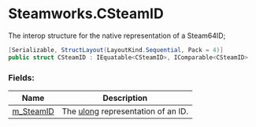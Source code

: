 # Steamworks.CSteamID

The interop structure for the native representation of a Steam64ID;

```C#
[Serializable, StructLayout(LayoutKind.Sequential, Pack = 4)]
public struct CSteamID : IEquatable<CSteamID>, IComparable<CSteamID>
```

### Fields:

Name | Description
------------ | -------------
[m_SteamID](scripting/steamworks/csteamid/m_steamid) | The [ulong](https://docs.microsoft.com/en-us/dotnet/api/system.uint64?view=netframework-3.5) representation of an ID.
